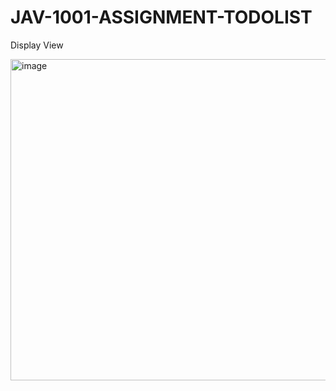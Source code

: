 # JAV-1001-ASSIGNMENT-TODOLIST

Display View

<img width="514" alt="image" src="https://user-images.githubusercontent.com/45209679/179397086-b4a85f92-c9e5-4029-bff3-99fa65e75737.png">
